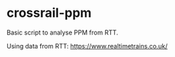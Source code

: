 # crossrail-ppm

Basic script to analyse PPM from RTT.

Using data from RTT: https://www.realtimetrains.co.uk/
